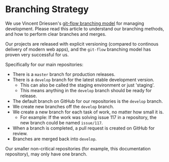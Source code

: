 # Branching Strategy

We use Vincent Driessen's [git-flow branching model](http://nvie.com/posts/a-successful-git-branching-model/) for managing development.
Please read this article to understand our branching methods, and how to perform clear branches and merges.

Our projects are released with explicit versioning (compared to continous delivery of modern web apps), and the `git-flow` branching model has proven very successful for us.

Specifically for our main repositories:

- There is a `master` branch for production releases.
- There is a `develop` branch for the latest stable development version.
    - This can also be called the staging environment or just 'staging'.
    - This means anything in the `develop` branch should be ready for release.
- The default branch on GitHub for our repositories is the `develop` branch.
- We create new branches off the `develop` branch.
- We create a new branch for each task of work, no matter how small it is.
    - For example: If the work was solving issue 117 in a repository, the new branch could be named `issue/117`.
- When a branch is completed, a pull request is created on GitHub for review.
- Branches are merged back into `develop`.

Our smaller non-critical repositories (for example, this documentation repository), may only have one branch.

